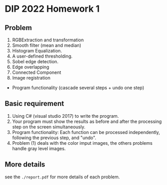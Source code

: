# DIP 2022 Homework 1
## Problem
1. RGBExtraction and transformation
2. Smooth filter (mean and median)
3. Histogram Equalization.
4. A user-defined thresholding.
5. Sobel edge detection.
6. Edge overlapping
7. Connected Component
8. Image registration
* Program functionality (cascade several steps + undo one step)
## Basic requirement
1. Using C# (visual studio 2017) to write the program.
2. Your program must show the results as before and after the processing step on the screen simultaneously.
3. Program functionality: Each function can be processed independently, following the previous step, and "undo".
4. Problem (1) deals with the color imput images, the others problems handle gray level images.
## More details
see the ```./report.pdf``` for more details of each problem.
